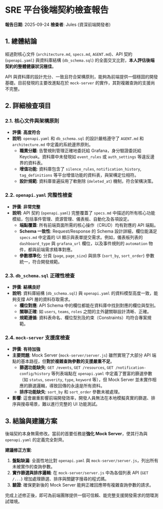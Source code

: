 # SRE 平台後端契約檢查報告

**報告日期**: 2025-09-24
**檢查者**: Jules (資深前端開發者)

## 1. 總體結論

經過對核心文件 (`architecture.md`, `specs.md`, `AGENT.md`)、API 契約 (`openapi.yaml`) 與資料庫結構 (`db_schema.sql`) 的全面交叉比對，**本人評估後端契約的整體健康狀況極佳**。

API 與資料庫的設計充分、一致且符合架構原則，能夠為前端提供一個穩固的開發基礎。目前發現的主要改進點在於 `mock-server` 的實作，其對複雜查詢的支援尚不完整。

## 2. 詳細檢查項目

### 2.1. 核心文件與架構原則
- **評價**: **高度符合**
- **說明**: `openapi.yaml` 和 `db_schema.sql` 的設計嚴格遵守了 `AGENT.md` 和 `architecture.md` 中定義的系統邊界原則。
  - **職責分離**: 告警規則管理正確地委託給 Grafana，身分驗證委託給 Keycloak。資料庫中未發現如 `event_rules` 或 `auth_settings` 等違反邊界的資料表。
  - **增值功能**: 資料庫包含了 `silence_rules`, `notification_history`, `tag_definitions` 等平台增值功能的資料表，與架構定位相符。
  - **設計規範**: 資料庫普遍採用了軟刪除 (`deleted_at`) 機制，符合架構決策。

### 2.2. `openapi.yaml` 完整性檢查
- **評價**: **非常完整**
- **說明**: API 契約 (`openapi.yaml`) 完整覆蓋了 `specs.md` 中描述的所有核心功能模組，包括事件管理、資源管理、儀表板、自動化及各項設定。
  - **端點覆蓋**: 所有前端頁面所需的核心操作（CRUD）均有對應的 API 端點。
  - **Schema 一致性**: Request/Response 的 Schema 設計詳細，欄位能滿足 `specs.md` 中定義的 UI 顯示與表單提交需求。例如，儀表板列表的 `dashboard_type` 與 `grafana_url` 欄位，以及事件規則的 `automation` 物件，都與前端需求精準對應。
  - **參數標準化**: 分頁 (`page`, `page_size`) 與排序 (`sort_by`, `sort_order`) 參數統一，符合開發規範。

### 2.3. `db_schema.sql` 正確性檢查
- **評價**: **結構良好**
- **說明**: 資料庫結構 (`db_schema.sql`) 與 `openapi.yaml` 的資料模型高度一致，能夠支撐 API 層的資料存取需求。
  - **欄位對應**: API Schema 中的欄位都能在資料庫中找到對應的欄位與型別。
  - **關聯正確**: 如 `users`, `teams`, `roles` 之間的主外鍵關聯設計清晰、正確。
  - **規範遵循**: 資料表命名、欄位型別及約束（Constraints）均符合專案規範。

### 2.4. `mock-server` 支援度檢查
- **評價**: **有待加強**
- **主要問題**: Mock Server (`mock-server/server.js`) 雖然實現了大部分 API 端點的基本路徑，但**對於複雜查詢參數的支援嚴重不足**。
  - **篩選功能缺失**: `GET /events`, `GET /resources`, `GET /notification-config/history` 等列表端點在 `openapi.yaml` 中定義了豐富的篩選參數（如 `status`, `severity`, `type`, `keyword` 等），但 Mock Server 並未實作相應的篩選邏輯，導致回傳的永遠是所有資料。
  - **排序功能缺失**: `sort_by` 和 `sort_order` 參數未被處理。
- **影響**: 這會嚴重影響前端開發效率，開發人員無法在本地模擬真實的篩選、排序與搜尋場景，難以進行完整的 UI 功能測試。

## 3. 結論與建議方案

後端契約本身無需修改。當前的首要任務是**強化 Mock Server**，使其行為與 `openapi.yaml` 的定義完全對齊。

**建議修正方案**:
1.  **盤點缺漏**: 全面性地比對 `openapi.yaml` 與 `mock-server/server.js`，列出所有未被實作的查詢參數。
2.  **實作篩選與排序邏輯**: 在 `mock-server/server.js` 中為各個列表 API (`GET /...`) 增加處理篩選、排序與關鍵字搜尋的程式碼。
3.  **驗證**: 確保更新後的 Mock Server 能夠正確回應帶有複雜查詢參數的請求。

完成上述修正後，即可為前端團隊提供一個可信賴、能完整支援開發需求的閉環測試環境。
